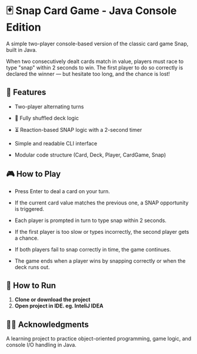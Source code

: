 # 🃏 Snap Card Game - Java Console Edition

A simple two-player console-based version of the classic card game Snap, built in Java.

When two consecutively dealt cards match in value, players must race to type "snap" within 2 seconds to win. The first player to do so correctly is declared the winner — but hesitate too long, and the chance is lost!


## 🧠 Features

- Two-player alternating turns

- 🔀 Fully shuffled deck logic

- ⏳ Reaction-based SNAP logic with a 2-second timer

- Simple and readable CLI interface

- Modular code structure (Card, Deck, Player, CardGame, Snap)


## 🎮 How to Play

- Press Enter to deal a card on your turn.

- If the current card value matches the previous one, a SNAP opportunity is triggered.

- Each player is prompted in turn to type snap within 2 seconds.

- If the first player is too slow or types incorrectly, the second player gets a chance.

- If both players fail to snap correctly in time, the game continues.

- The game ends when a player wins by snapping correctly or when the deck runs out.


## 🚀 How to Run

1. **Clone or download the project**
2. **Open project in IDE. eg. InteliJ IDEA**


## 🙌🏾 Acknowledgments

A learning project to practice object-oriented programming, game logic, and console I/O handling in Java.